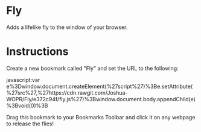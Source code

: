 # Fly
Adds a lifelike fly to the window of your browser.

# Instructions
Create a new bookmark called "Fly" and set the URL to the following:

javascript:var e%3Dwindow.document.createElement(%27script%27)%3Be.setAttribute(%27src%27,%27https://cdn.rawgit.com/Joshua-WOPR/Fly/e372c94f/fly.js%27)%3Bwindow.document.body.appendChild(e)%3Bvoid(0)%3B

Drag this bookmark to your Bookmarks Toolbar and click it on any webpage to release the flies!
